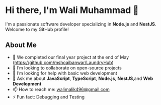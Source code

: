 # Hi there, I'm Wali Muhammad 👋



I'm a passionate software developer specializing in **Node.js** and **NestJS**. Welcome to my GitHub profile!

## About Me

- 🔭 We completed our final year project at the end of May (https://github.com/mshoaibanwar/LaundryHub)
- 👯 I’m looking to collaborate on open-source projects
- 🤔 I’m looking for help with basic web development
- 💬 Ask me about **JavaScript**, **TypeScript**, **Node.js**, **NestJS**,and **Web Development**
- 📫 How to reach me: walimalik496@gmail.com
- ⚡ Fun fact: Debugging and Testing
